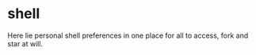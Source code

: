 # shell

Here lie personal shell preferences in one place for all to access, fork and star at will.
